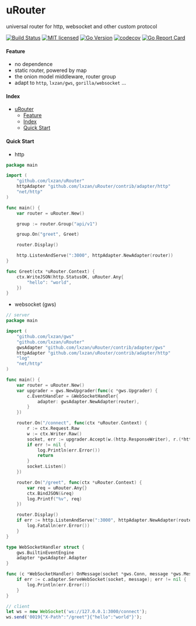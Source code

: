 # uRouter
universal router for http, websocket and other custom protocol

[![Build Status][1]][2] [![MIT licensed][3]][4] [![Go Version][5]][6] [![codecov][7]][8] [![Go Report Card][9]][10]

[1]: https://github.com/lxzan/uRouter/workflows/Go%20Test/badge.svg?branch=main

[2]: https://github.com/lxzan/uRouter/actions?query=branch%3Amain

[3]: https://img.shields.io/badge/license-MIT-blue.svg

[4]: LICENSE

[5]: https://img.shields.io/badge/go-%3E%3D1.16-30dff3?style=flat-square&logo=go

[6]: https://github.com/lxzan/uRouter

[7]: https://codecov.io/gh/lxzan/uRouter/branch/main/graph/badge.svg?token=0Tx9xH9Lvd

[8]: https://codecov.io/gh/lxzan/uRouter

[9]: https://goreportcard.com/badge/github.com/lxzan/uRouter

[10]: https://goreportcard.com/report/github.com/lxzan/uRouter

#### Feature
- no dependence
- static router, powered by map
- the onion model middleware, router group 
- adapt to `http`, `lxzan/gws`, `gorilla/websocket` ...

#### Index
- [uRouter](#urouter)
  - [Feature](#feature)
  - [Index](#index)
  - [Quick Start](#quick-start)
  
#### Quick Start

- http
```go
package main

import (
	"github.com/lxzan/uRouter"
	httpAdapter "github.com/lxzan/uRouter/contrib/adapter/http"
	"net/http"
)

func main() {
	var router = uRouter.New()

	group := router.Group("api/v1")

	group.On("greet", Greet)

	router.Display()

	http.ListenAndServe(":3000", httpAdapter.NewAdapter(router))
}

func Greet(ctx *uRouter.Context) {
	ctx.WriteJSON(http.StatusOK, uRouter.Any{
		"hello": "world",
	})
}

```

- websocket (gws)
```go
// server
package main

import (
	"github.com/lxzan/gws"
	"github.com/lxzan/uRouter"
	gwsAdapter "github.com/lxzan/uRouter/contrib/adapter/gws"
	httpAdapter "github.com/lxzan/uRouter/contrib/adapter/http"
	"log"
	"net/http"
)

func main() {
	var router = uRouter.New()
	var upgrader = gws.NewUpgrader(func(c *gws.Upgrader) {
		c.EventHandler = &WebSocketHandler{
			adapter: gwsAdapter.NewAdapter(router),
		}
	})

	router.On("/connect", func(ctx *uRouter.Context) {
		r := ctx.Request.Raw
		w := ctx.Writer.Raw()
		socket, err := upgrader.Accept(w.(http.ResponseWriter), r.(*http.Request))
		if err != nil {
			log.Println(err.Error())
			return
		}
		socket.Listen()
	})

	router.On("/greet", func(ctx *uRouter.Context) {
		var req = uRouter.Any{}
		ctx.BindJSON(&req)
		log.Printf("%v", req)
	})

	router.Display()
	if err := http.ListenAndServe(":3000", httpAdapter.NewAdapter(router)); err != nil {
		log.Fatalln(err.Error())
	}
}

type WebSocketHandler struct {
	gws.BuiltinEventEngine
	adapter *gwsAdapter.Adapter
}

func (c *WebSocketHandler) OnMessage(socket *gws.Conn, message *gws.Message) {
	if err := c.adapter.ServeWebSocket(socket, message); err != nil {
		log.Println(err.Error())
	}
}
```

```js
// client
let ws = new WebSocket('ws://127.0.0.1:3000/connect');
ws.send('0019{"X-Path":"/greet"}{"hello":"world"}');
```

